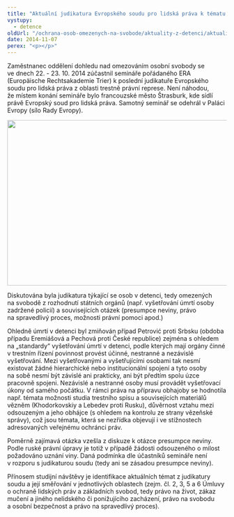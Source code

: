 ```yaml
---
title: "Aktuální judikatura Evropského soudu pro lidská práva k tématu omezení osobní svobody"
vystupy:
  - detence
oldUrl: "/ochrana-osob-omezenych-na-svobode/aktuality-z-detenci/aktuality-z-detenci-2014/aktualni-judikatura-evropskeho-soudu-pro-lidska-prava-k-tematu-omezeni-osobni-svobody/"
date: 2014-11-07
perex: "<p></p>"
---
```


<!-- imported from the old website -->

<p>Zaměstnanec oddělení dohledu nad omezováním osobní svobody se ve dnech 22. - 23. 10. 2014 zúčastnil semináře pořádaného ERA (Europäische Rechtsakademie Trier) k poslední judikatuře Evropského soudu pro lidská práva z oblasti trestně právní represe. Není náhodou, že místem konání semináře bylo francouzské město Štrasburk, kde sídlí právě Evropský soud pro lidská práva. Samotný seminář se odehrál v Paláci Evropy (sílo Rady Evropy).</p><p><img src="/uploads-import/uploads/RTEmagicC_strasbourg-w.jpg.jpg" height="380" width="627" alt="" /></p><p>Diskutována byla judikatura týkající se osob v detenci, tedy omezených na svobodě z rozhodnutí státních orgánů (např. vyšetřování úmrtí osoby zadržené policií) a souvisejících otázek (presumpce neviny, právo na spravedlivý proces, možnosti právní pomoci apod.)</p><p>Ohledně úmrtí v detenci byl zmiňován případ Petrović proti Srbsku (obdoba případu Eremiášová a Pechová proti České republice) zejména s ohledem na „standardy“ vyšetřování úmrtí v detenci, podle kterých mají orgány činné v trestním řízení povinnost provést účinné, nestranné a nezávislé vyšetřování. Mezi vyšetřovanými a vyšetřujícími osobami tak nesmí existovat žádné hierarchické nebo institucionální spojení a tyto osoby na sobě nesmí být závislé ani prakticky, ani být předtím spolu úzce pracovně spojeni. Nezávislé a nestranné osoby musí provádět vyšetřovací úkony od samého počátku. V rámci práva na přípravu obhajoby se hodnotila např. témata možnosti studia trestního spisu a souvisejících materiálů vězněm (Khodorkovskiy a Lebedev proti Rusku), důvěrnost vztahu mezi odsouzeným a jeho obhájce (s ohledem na kontrolu ze strany vězeňské správy), což jsou témata, která se nezřídka objevují i ve stížnostech adresovaných veřejnému ochránci práv.</p><p>Poměrně zajímavá otázka vzešla z diskuze k otázce presumpce neviny. Podle ruské právní úpravy je totiž v případě žádosti odsouzeného o milost požadováno uznání viny. Daná podmínka dle účastníků semináře není v rozporu s judikaturou soudu (tedy ani se zásadou presumpce neviny).</p><p>Přínosem studijní návštěvy je identifikace aktuálních témat z judikatury soudu a její směřování v jednotlivých oblastech (zejm. čl. 2, 3, 5 a 6 Úmluvy o ochraně lidských práv a základních svobod, tedy právo na život, zákaz mučení a jiného nelidského či ponižujícího zacházení, právo na svobodu a osobní bezpečnost a právo na spravedlivý proces).</p>
